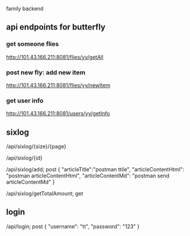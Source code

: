 family backend

## api endpoints for butterfly 

### get someone flies

http://101.43.166.211:8081/flies/yy/getAll

### post new fly: add new item

http://101.43.166.211:8081/flies/yy/newItem

### get user info

http://101.43.166.211:8081/users/yy/getInfo


## sixlog

/api/sixlog/{size}/{page}

/api/sixlog/{id}

/api/sixlog/add; post 
{
	"articleTitle":"postman ttile",
	"articleContentHtml": "postman articleContentHtml",
	"articleContentMd": "postman send articleContentMd"
}

/api/sixlog/getTotalAmount; get

## login

/api/login; post
{
    "username": "tt",
    "password": "123"
}

